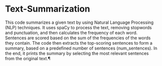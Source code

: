 # Text-Summarization
This code summarizes a given text by using Natural Language Processing (NLP) techniques. 
It uses spaCy to process the text, removing stopwords and punctuation, and then calculates the frequency of each word. Sentences are scored based on the sum of the frequencies of the words they contain. The code then extracts the top-scoring sentences to form a summary, based on a predefined number of sentences (num_sentences). In the end, it prints the summary by selecting the most relevant sentences from the original text.¶
